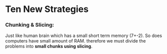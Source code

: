 # Ten New Strategies
### Chunking & Slicing:
Just like human brain which has a small short term memory (7+-2). So does computers have small amount of RAM.
therefore we must divide the problems into **small chunks using slicing**.
